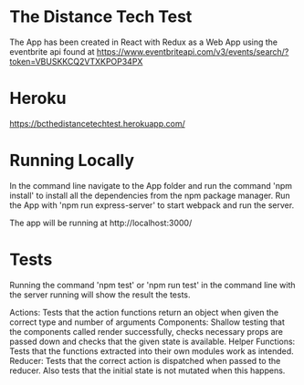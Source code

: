# The Distance Tech Test
The App has been created in React with Redux as a Web App using the eventbrite api found at https://www.eventbriteapi.com/v3/events/search/?token=VBUSKKCQ2VTXKPOP34PX

# Heroku

https://bcthedistancetechtest.herokuapp.com/

# Running Locally

In the command line navigate to the App folder and run the command 'npm install' to install all the dependencies from the npm package manager. Run the App with 'npm run express-server' to start webpack and run the server.

The app will be running at http://localhost:3000/

# Tests

Running the command 'npm test' or 'npm run test' in the command line with the server running will show the result the tests.

Actions: Tests that the action functions return an object when given the correct type and number of arguments
Components: Shallow testing that the components called render successfully, checks necessary props are passed down and checks that the given state is available.
Helper Functions: Tests that the functions extracted into their own modules work as intended.
Reducer: Tests that the correct action is dispatched when passed to the reducer. Also tests that the initial state is not mutated when this happens.
